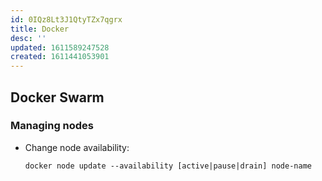 ```yaml
---
id: 0IQz8Lt3J1QtyTZx7qgrx
title: Docker
desc: ''
updated: 1611589247528
created: 1611441053901
---
```


## Docker Swarm

### Managing nodes

- Change node availability:
  
    `docker node update --availability [active|pause|drain] node-name`
